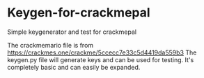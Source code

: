 # Keygen-for-crackmepal
Simple keygenerator and test for crackmepal

The crackmemario file is from https://crackmes.one/crackme/5ccecc7e33c5d4419da559b3
The keygen.py file will generate keys and can be used for testing.  It's completely basic and can easily be expanded.
